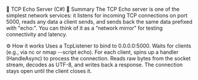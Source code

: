 🔌 TCP Echo Server (C#)
📖 Summary
The TCP Echo server is one of the simplest network services: 
it listens for incoming TCP connections on port 5000, 
reads any data a client sends, and sends back the same data prefixed with "echo:". 
You can think of it as a “network mirror” for testing connectivity and latency.

⚙️ How it works
Uses a TcpListener to bind to 0.0.0.0:5000.
Waits for clients (e.g., via nc or nmap --script echo).
For each client, spins up a handler (HandleAsync) to process the connection.
Reads raw bytes from the socket stream, decodes as UTF-8, and writes back a response.
The connection stays open until the client closes it.
